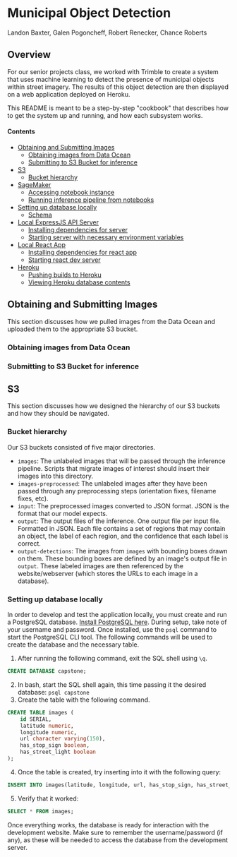# Municipal Object Detection 
Landon Baxter, Galen Pogoncheff, Robert Renecker, Chance Roberts 

## Overview
For our senior projects class, we worked with Trimble to create a system that uses machine learning to detect the presence of municipal objects within street imagery. The results of this object detection are then displayed on a web application deployed on Heroku. 

This README is meant to be a step-by-step "cookbook" that describes how to get the system up and running, and how each subsystem works. 

#### Contents
- [Obtaining and Submitting Images](#images)
  * [Obtaining images from Data Ocean](#obtain)
  * [Submitting to S3 Bucket for inference](#submit)
- [S3](#s3)
  * [Bucket hierarchy](#hierarchy) 
- [SageMaker](#sagemaker) 
  * [Accessing notebook instance](#accessnb)
  * [Running inference pipeline from notebooks](#inference)
- [Setting up database locally](#database)
  * [Schema](#dbschema)
- [Local ExpressJS API Server](#server)  
  * [Installing dependencies for server](#backenddependencies)
  * [Starting server with necessary environment variables](#startserver)
- [Local React App](#react)  
  * [Installing dependencies for react app](#reactdependencies)
  * [Starting react dev server](#startreact)  
- [Heroku](#heroku)
  * [Pushing builds to Heroku](#pushheroku)
  * [Viewing Heroku database contents](#dbheroku)


<a name="images"></a>
## Obtaining and Submitting Images  
This section discusses how we pulled images from the Data Ocean and uploaded them to the appropriate S3 bucket.    

<a name="obtain"></a>
### Obtaining images from Data Ocean  

<a name="submit"></a>
### Submitting to S3 Bucket for inference   


<a name="s3"></a>
## S3   
This section discusses how we designed the hierarchy of our S3 buckets and how they should be navigated.     

<a name="hierarchy"></a>
### Bucket hierarchy  
Our S3 buckets consisted of five major directories.  
- ```images```: The unlabeled images that will be passed through the inference pipeline. Scripts that migrate images of interest should insert their images into this directory.  
- ```images-preprocessed```: The unlabeled images after they have been passed through any preprocessing steps (orientation fixes, filename fixes, etc).  
- ```input```: The preprocessed images converted to JSON format. JSON is the format that our model expects.  
- ```output```: The output files of the inference. One output file per input file. Formatted in JSON. Each file contains a set of regions that may contain an object, the label of each region, and the confidence that each label is correct.   
- ```output-detections```: The images from ```images``` with bounding boxes drawn on them. These bounding boxes are defined by an image's output file in ```output```. These labeled images are then referenced by the website/webserver (which stores the URLs to each image in a database).   

<a name="database"></a>
### Setting up database locally  
In order to develop and test the application locally, you must create and run a PostgreSQL database. [Install PostgreSQL here](https://www.postgresql.org/download/). During setup, take note of your username and password. Once installed, use the ```psql``` command to start the PostgreSQL CLI tool. The following commands will be used to create the database and the necessary table. 
1. After running the following command, exit the SQL shell using ```\q```.
~~~sql 
CREATE DATABASE capstone;
~~~ 
2. In bash, start the SQL shell again, this time passing it the desired database: ```psql capstone``` 
3. Create the table with the following command.  
~~~sql 
CREATE TABLE images (
    id SERIAL,
    latitude numeric,
    longitude numeric,
    url character varying(150),
    has_stop_sign boolean,
    has_street_light boolean
); 
~~~ 
4. Once the table is created, try inserting into it with the following query: 
~~~sql 
INSERT INTO images(latitude, longitude, url, has_stop_sign, has_street_light) VALUES(-10.123, -12.001, 'img.example.com', false, true);
~~~ 
5. Verify that it worked: 
~~~sql 
SELECT * FROM images;
~~~ 

Once everything works, the database is ready for interaction with the development website. Make sure to remember the username/password (if any), as these will be needed to access the database from the development server. 
